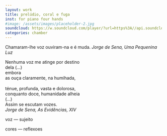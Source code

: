 ```yaml
---
layout: work
title: prelúdio, coral e fuga
inst: for piano four hands
#image: /assets/images/placeholder-2.jpg
soundcloud: https://w.soundcloud.com/player/?url=https%3A//api.soundcloud.com/tracks/538870590&color=%23ff5500&auto_play=false&hide_related=false&show_comments=true&show_user=true&show_reposts=false&show_teaser=true
categories: chamber
---
```

<epigraph>Chamaram-lhe voz ouviram-na e é muda.
<cite>Jorge de Sena, <i>Uma Pequenina Luz</i></cite></epigraph>

<epigraph>Nenhuma voz me atinge por destino<br/>
dela (…)<br/>
				embora<br/>
as ouça claramente, na humihada,<br/>
<br/>
ténue, profunda, vasta e dolorosa,<br/>
conquanto doce, humanidade alheia<br/>
(…)<br/>
Assim se escutam vozes.<br/>
<cite>Jorge de Sena, <i>As Evidências</i>, XIV</cite></epigraph>

voz — sujeito

cores — reflexoes
